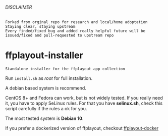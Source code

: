 ###### *DISCLAIMER*

    Forked from orginal repo for research and local/home adoptation
    Staying clear, staying upstream
    Every finded/fixed bug and added really helpful future will be issued/fixed and pull-requested to upstream repo

# ffplayout-installer

    Standalone installer for the ffplayout app collection

Run `install.sh` as *root* for full installation.

A debian based system is recommend.

CentOS 8+ and Fedora can work, but is not widely tested. If you really need it, you have to apply SeLinux rules.
For that you have **selinux.sh**, check this script carefully if the rules a ok for you.

The most tested system is **Debian 10**.

If you prefer a dockerized version of ffplayout, checkout [ffplayout-docker](https://github.com/ffplayout/ffplayout-docker)
